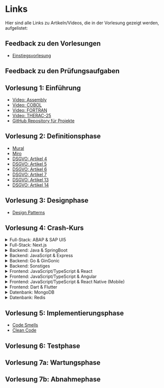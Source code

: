 # Links
Hier sind alle Links zu Artikeln/Videos, die in der Vorlesung gezeigt werden, aufgelistet:

## Feedback zu den Vorlesungen
- [Einstiegsvorlesung](https://docs.google.com/forms/d/e/1FAIpQLSe7yPxusNgcJmvUScwGuXIYBW3LjZL_WMdPMjFG-ASK9CJtUA/viewform?usp=sf_link)

## Feedback zu den Prüfungsaufgaben

## Vorlesung 1: Einführung
- [Video: Assembly](https://www.youtube.com/watch?v=4gwYkEK0gOk&ab_channel=Fireship)
- [Video: COBOL](https://www.youtube.com/watch?v=7d7-etf-wNI&ab_channel=Fireship)
- [Video: FORTRAN](https://www.youtube.com/watch?v=NMWzgy8FsKs&ab_channel=Fireship)
- [Video: THERAC-25](https://www.youtube.com/watch?v=Ap0orGCiou8&ab_channel=KyleHill)
- [GitHub Repository für Projekte](https://github.com/DrBackmischung/DHBW-Mannheim-WI2022SEA-Exam)

## Vorlesung 2: Definitionsphase
- [Mural](https://app.mural.co/)
- [Miro](https://miro.com/app)
- [DSGVO: Artikel 4](https://dsgvo-gesetz.de/art-4-dsgvo/)
- [DSGVO: Artikel 5](https://dsgvo-gesetz.de/art-5-dsgvo/)
- [DSGVO: Artikel 6](https://dsgvo-gesetz.de/art-6-dsgvo/)
- [DSGVO: Artikel 7](https://dsgvo-gesetz.de/art-7-dsgvo/)
- [DSGVO: Artikel 13](https://dsgvo-gesetz.de/art-13-dsgvo/)
- [DSGVO: Artikel 14](https://dsgvo-gesetz.de/art-14-dsgvo/)

## Vorlesung 3: Designphase
- [Design Patterns](https://refactoring.guru/design-patterns)

## Vorlesung 4: Crash-Kurs
<details><summary>Full-Stack: ABAP & SAP UI5</summary>
  
- [Setup BTP Trial](https://developers.sap.com/tutorials/hcp-create-trial-account.html)
- [Setup BTP Trial ABAP Environment](https://developers.sap.com/tutorials/abap-environment-trial-onboarding.html)
- [ABAP RAP](https://help.sap.com/docs/ABAP_PLATFORM_NEW/fc4c71aa50014fd1b43721701471913d/289477a81eec4d4e84c0302fb6835035.html)
- [Build RAP with Custom UI](https://developers.sap.com/group.fiori-tools-odata-v4-travel.html)
- [Fiori / UI5 Showcase](https://github.com/SAP-samples/abap-platform-fiori-feature-showcase)
- [ABAP RAP Unit Tests](https://developers.sap.com/tutorials/abap-environment-rap100-unit-testing.html)
- [ABAP BTP CI/CD](https://community.sap.com/t5/technology-q-a/ci-cd-with-abap-environment/qaq-p/12744466)
- [ABAP BTP CI/CD Tutorial](https://community.sap.com/t5/technology-blogs-by-sap/ci-cd-tools-for-sap-btp-abap-environment/ba-p/13491022)
- [ABAP BTP Software Lifecycle Management](https://help.sap.com/docs/sap-btp-abap-environment/abap-environment/automate-software-lifecycle-management-process)

</details>

<details><summary>Full-Stack: Next.js</summary>

- ...
- ...

</details>

<details><summary>Backend: Java & SpringBoot</summary>

- [Spring Konfigurator](https://start.spring.io/)

</details>

<details><summary>Backend: JavaScript & Express</summary>

- ...
- ...

</details>

<details><summary>Backend: Go & GinGonic</summary>

- ...
- ...

</details>

<details><summary>Backend: Sonstiges</summary>

- ...
- ...

</details>

<details><summary>Frontend: JavaScript/TypeScript & React</summary>

- ...
- ...

</details>

<details><summary>Frontend: JavaScript/TypeScript & Angular</summary>

- ...
- ...

</details>

<details><summary>Frontend: JavaScript/TypeScript & React Native (Mobile)</summary>

- ...
- ...

</details>

<details><summary>Frontend: Dart & Flutter</summary>

- ...
- ...

</details>

<details><summary>Datenbank: MongoDB</summary>

- ...
- ...

</details>

<details><summary>Datenbank: Redis</summary>

- ...
- ...

</details>

## Vorlesung 5: Implementierungsphase
- [Code Smells](https://refactoring.guru/refactoring/smells)
- [Clean Code](https://refactoring.guru/refactoring/what-is-refactoring)

## Vorlesung 6: Testphase

## Vorlesung 7a: Wartungsphase

## Vorlesung 7b: Abnahmephase
